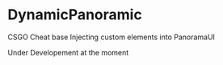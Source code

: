 # DynamicPanoramic
CSGO Cheat base Injecting custom elements into PanoramaUI

Under Developement at the moment
